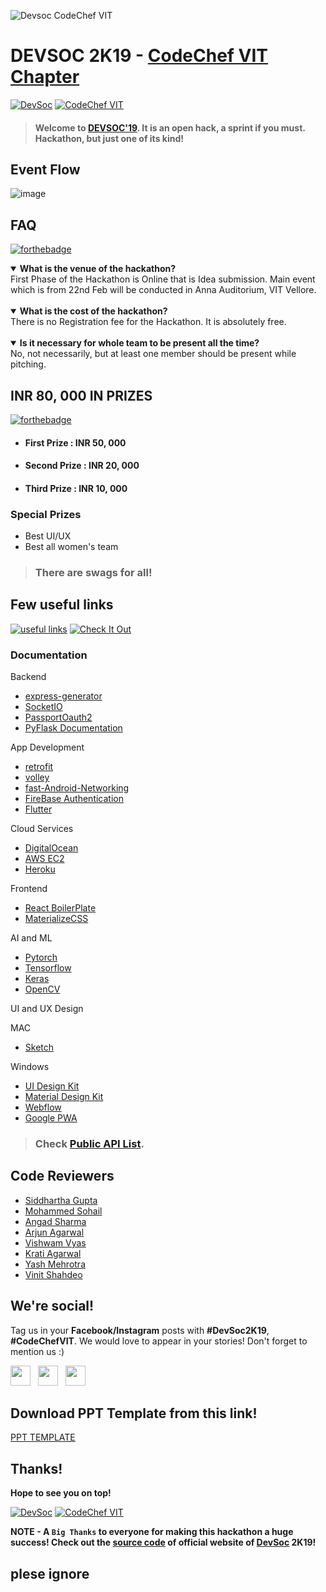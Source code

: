 ![Devsoc CodeChef VIT](./images/devsoc.jpg)
# DEVSOC 2K19 - [CodeChef VIT Chapter](https://www.facebook.com/codechefvituniversity/)
[![DevSoc](https://img.shields.io/badge/DevSoc-2K19-teal.svg?style=for-the-badge)](http://www.devsoc-codechef.com/)
[![CodeChef VIT](https://img.shields.io/badge/CodeChef-VIT-red.svg?style=for-the-badge)](https://www.facebook.com/codechefvituniversity/)
> #### Welcome to [DEVSOC'19](http://www.devsoc-codechef.com/). It is an open hack, a sprint if you must. Hackathon, but just one of its kind!

## Event Flow

![image](images/eventflow.png)

## FAQ
[![forthebadge](https://forthebadge.com/images/badges/you-didnt-ask-for-this.svg)](https://github.com/CodeChefVIT)

<details open>
    <summary><strong>What is the venue of the hackathon?</strong></summary>
First Phase of the Hackathon is Online that is Idea submission. Main event which is from 22nd Feb will be conducted in Anna Auditorium, VIT Vellore.
</details>
<br>
<details open>
    <summary><strong>What is the cost of the hackathon?</strong></summary>
There is no Registration fee for the Hackathon. It is absolutely free.
</details>
<br>  
<details open>
    <summary><strong>Is it necessary for whole team to be present all the time?</strong></summary>
No, not necessarily, but at least one member should be present while pitching.
</details>

## INR 80, 000 IN PRIZES

[![forthebadge](https://forthebadge.com/images/badges/its-not-a-lie-if-you-believe-it.svg)](https://github.com/CodeChefVIT)

- #### First Prize : INR 50, 000
- #### Second Prize : INR 20, 000
- #### Third Prize : INR 10, 000

### Special Prizes

- Best UI/UX
- Best all women's team

> ### There are swags for all!

## Few useful links 
[![useful links](https://forthebadge.com/images/badges/for-you.svg)](https://github.com/CodeChefVIT) [![Check It Out](https://forthebadge.com/images/badges/check-it-out.svg)](https://github.com/CodeChefVIT)

### Documentation
Backend
- [express-generator](https://www.npmjs.com/package/express-generator) 
- [SocketIO](https://socket.io/docs/)
- [PassportOauth2](http://www.passportjs.org/docs/)
- [PyFlask Documentation](http://flask.pocoo.org/docs/1.0/tutorial/)


App Development
- [retrofit](https://square.github.io/retrofit/)
- [volley](https://developer.android.com/training/volley/)
- [fast-Android-Networking](https://github.com/amitshekhariitbhu/Fast-Android-Networking)
- [FireBase Authentication](https://firebase.google.com/docs/auth/android/custom-auth)
- [Flutter](http://flutter.io/docs)

Cloud Services
- [DigitalOcean](http://digitalocean.com/)
- [AWS EC2](https://aws.amazon.com/ec2/)
- [Heroku](https://www.heroku.com/)

Frontend
- [React BoilerPlate](https://github.com/react-boilerplate/react-boilerplate/tree/master/docs) 
- [MaterializeCSS](https://materializecss.com/)

AI and ML
- [Pytorch](https://pytorch.org/docs/stable/index.html)
- [Tensorflow](https://www.tensorflow.org/guide)
- [Keras](https://keras.io/)
- [OpenCV](https://docs.opencv.org/2.4/doc/tutorials/tutorials.html)

 UI and UX Design

MAC
- [Sketch](https://www.sketchapp.com/docs/)

Windows
- [UI Design Kit](https://www.adobe.com/in/products/xd/ui-design-kits.html)
- [Material Design Kit](https://materialdesignkit.com/)
- [Webflow](https://webflow.com/)
- [Google PWA](https://developers.google.com/web/progressive-web-apps/)


>### Check [Public API List](https://github.com/toddmotto/public-apis).

## Code Reviewers

- [Siddhartha Gupta](https://github.com/sidd-gupta)
- [Mohammed Sohail](https://github.com/YoursSohail/)
- [Angad Sharma](https://github.com/angadsharma1016)
- [Arjun Agarwal](https://github.com/orgs/CodeChefVIT/people/agarwalarjun123)
- [Vishwam Vyas](https://github.com/VVishvam)
- [Krati Agarwal](https://github.com/kratiagarwal07)
- [Yash Mehrotra](https://github.com/YashMeh)
- [Vinit Shahdeo](https://github.com/vinitshahdeo)

## We're social!

Tag us in your **Facebook/Instagram** posts with **#DevSoc2K19**,
 **#CodeChefVIT**. We would love to appear in your stories! Don't forget to mention us :)

<a href="https://www.facebook.com/codechefvituniversity/" target="_blank"><img height="32" width="32" src="https://cdn.jsdelivr.net/npm/simple-icons@latest/icons/facebook.svg" /></a> &nbsp;&nbsp;<a href="https://twitter.com/Vinit_Shahdeo" target="_blank"><img height="32" width="32" src="https://cdn.jsdelivr.net/npm/simple-icons@latest/icons/twitter.svg" /></a> &nbsp;&nbsp;<a href="https://www.instagram.com/codechefvit/" target="_blank"><img height="32" width="32" src="https://cdn.jsdelivr.net/npm/simple-icons@latest/icons/instagram.svg" /></a>

## Download PPT Template from this link!
[PPT TEMPLATE](https://tinyurl.com/y2o6f4dy)

## Thanks!

**Hope to see you on top!**

[![DevSoc](https://img.shields.io/badge/DevSoc-2K19-teal.svg?style=for-the-badge)](http://www.devsoc-codechef.com/)
[![CodeChef VIT](https://img.shields.io/badge/CodeChef-VIT-red.svg?style=for-the-badge)](https://www.facebook.com/codechefvituniversity/)

**NOTE - A `Big Thanks` to everyone for making this hackathon a huge success! Check out the [source code](https://github.com/CodeChefVIT/DevSoc2K19-Website) of official website of [DevSoc](http://www.devsoc-codechef.com/) 2K19!**
## plese ignore